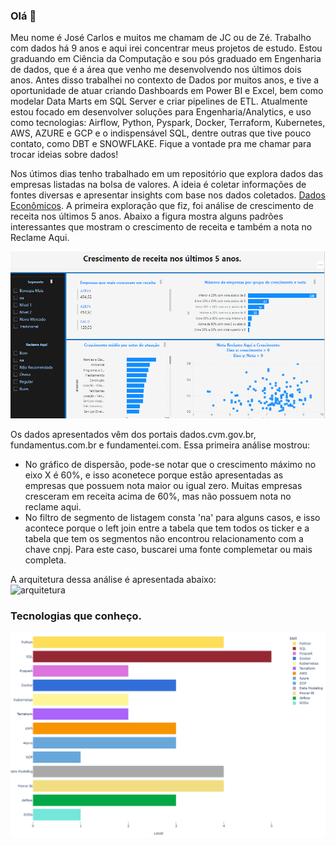 ### Olá 👋
Meu nome é José Carlos e muitos me chamam de JC ou de Zé. Trabalho com dados há 9 anos e aqui irei concentrar meus projetos de estudo. Estou graduando em Ciência da Computação e sou pós graduado em Engenharia de dados, que é a área que venho me desenvolvendo nos últimos dois anos. Antes disso trabalhei no contexto de Dados por muitos anos, e tive a oportunidade de atuar criando Dashboards em Power BI e Excel, bem como modelar Data Marts em SQL Server e criar pipelines de ETL. Atualmente estou focado em desenvolver soluções para Engenharia/Analytics, e uso como tecnologias: Airflow, Python, Pyspark, Docker, Terraform, Kubernetes, AWS, AZURE e GCP e o indispensável SQL, dentre outras que tive pouco contato, como DBT e SNOWFLAKE.
Fique a vontade pra me chamar para trocar ideias sobre dados! <br>

Nos útimos dias tenho trabalhado em um repositório que explora dados das empresas listadas na bolsa de valores. A ideia é coletar informações de fontes diversas e apresentar insights com base nos dados coletados. [Dados Econômicos](https://github.com/josecarlos-dataengineer/DataLakehouse_Dados_Economicos).
A primeira exploração que fiz, foi análise de crescimento de receita nos últimos 5 anos. Abaixo a figura mostra alguns padrões interessantes que mostram o crescimento de receita e também a nota no Reclame Aqui. <br>

![PowerBI](https://github.com/josecarlos-dataengineer/DataLakehouse_Dados_Economicos/blob/main/SQL/imagens/primeira_analise.png) <br>

Os dados apresentados vêm dos portais dados.cvm.gov.br, fundamentus.com.br e fundamentei.com.
Essa primeira análise mostrou:
* No gráfico de dispersão, pode-se notar que o crescimento máximo no eixo X é 60%, e isso aconetece porque estão apresentadas as empresas que possuem nota maior ou igual zero. Muitas empresas cresceram em receita acima de 60%, mas não possuem nota no reclame aqui.
* No filtro de segmento de listagem consta 'na' para alguns casos, e isso acontece porque o left join entre a tabela que tem todos os ticker e a tabela que tem os segmentos não encontrou relacionamento com a chave cnpj. Para este caso, buscarei uma fonte complemetar ou mais completa.

A arquitetura dessa análise é apresentada abaixo: <br>
![arquitetura](https://github.com/josecarlos-dataengineer/DataLakehouse_Dados_Economicos/blob/main/imagens/arquitetura_an%C3%A1lise.PNG) <br>

### Tecnologias que conheço.
![Skills](https://github.com/JC3008/DataEngineering_Kubernetes/blob/dev/images/Skills.PNG)




<!--
**josecarlos-dataengineer/josecarlos-dataengineer** is a ✨ _special_ ✨ repository because its `README.md` (this file) appears on your GitHub profile.

Here are some ideas to get you started:

- 🔭 I’m currently working on ...
- 🌱 I’m currently learning ...
- 👯 I’m looking to collaborate on ...
- 🤔 I’m looking for help with ...
- 💬 Ask me about ...
- 📫 How to reach me: ...
- 😄 Pronouns: ...
- ⚡ Fun fact: ...
-->
